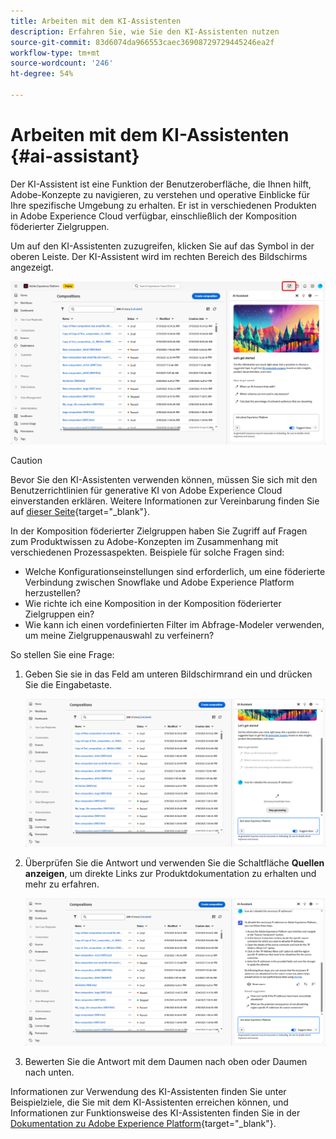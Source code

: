 ```yaml
---
title: Arbeiten mit dem KI-Assistenten
description: Erfahren Sie, wie Sie den KI-Assistenten nutzen
source-git-commit: 83d6074da966553caec36908729729445246ea2f
workflow-type: tm+mt
source-wordcount: '246'
ht-degree: 54%

---
```


# Arbeiten mit dem KI-Assistenten {#ai-assistant}

Der KI-Assistent ist eine Funktion der Benutzeroberfläche, die Ihnen hilft, Adobe-Konzepte zu navigieren, zu verstehen und operative Einblicke für Ihre spezifische Umgebung zu erhalten. Er ist in verschiedenen Produkten in Adobe Experience Cloud verfügbar, einschließlich der Komposition föderierter Zielgruppen.

Um auf den KI-Assistenten zuzugreifen, klicken Sie auf das Symbol in der oberen Leiste. Der KI-Assistent wird im rechten Bereich des Bildschirms angezeigt.

![](assets/do-not-localize/ai-assistant-open.png)


>[!CAUTION]
>
>Bevor Sie den KI-Assistenten verwenden können, müssen Sie sich mit den Benutzerrichtlinien für generative KI von Adobe Experience Cloud einverstanden erklären. Weitere Informationen zur Vereinbarung finden Sie auf [dieser Seite](https://experienceleague.adobe.com/de/docs/experience-platform/ai-assistant/home){target="_blank"}.

In der Komposition föderierter Zielgruppen haben Sie Zugriff auf Fragen zum Produktwissen zu Adobe-Konzepten im Zusammenhang mit verschiedenen Prozessaspekten. Beispiele für solche Fragen sind:

* Welche Konfigurationseinstellungen sind erforderlich, um eine föderierte Verbindung zwischen Snowflake und Adobe Experience Platform herzustellen?
* Wie richte ich eine Komposition in der Komposition föderierter Zielgruppen ein?
* Wie kann ich einen vordefinierten Filter im Abfrage-Modeler verwenden, um meine Zielgruppenauswahl zu verfeinern?

So stellen Sie eine Frage:

1. Geben Sie sie in das Feld am unteren Bildschirmrand ein und drücken Sie die Eingabetaste.

   ![](assets/do-not-localize/ai-assistant-ask.png)

1. Überprüfen Sie die Antwort und verwenden Sie die Schaltfläche **Quellen anzeigen**, um direkte Links zur Produktdokumentation zu erhalten und mehr zu erfahren.

   ![](assets/do-not-localize/ai-assistant-answer.png)

1. Bewerten Sie die Antwort mit dem Daumen nach oben oder Daumen nach unten.

Informationen zur Verwendung des KI-Assistenten finden Sie unter Beispielziele, die Sie mit dem KI-Assistenten erreichen können, und Informationen zur Funktionsweise des KI-Assistenten finden Sie in der [Dokumentation zu Adobe Experience Platform](https://experienceleague.adobe.com/de/docs/experience-platform/ai-assistant/home){target="_blank"}.

